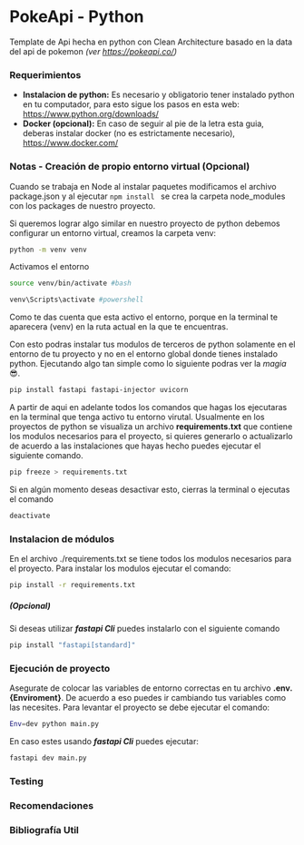 # PokeApi - Python

Template de Api hecha en python con Clean Architecture basado en la data del api de pokemon *(ver https://pokeapi.co/)*

### Requerimientos

- **Instalacion de python:** Es necesario y obligatorio tener instalado python en tu computador, para esto sigue los pasos en esta web: https://www.python.org/downloads/
- **Docker (opcional):** En caso de seguir al pie de la letra esta guia, deberas instalar docker (no es estrictamente necesario), https://www.docker.com/

### Notas - Creación de propio entorno virtual (Opcional)

Cuando se trabaja en Node al instalar paquetes modificamos el archivo package.json y al ejecutar ```npm install ``` se crea la carpeta node_modules con los packages de nuestro proyecto.

Si queremos lograr algo similar en nuestro proyecto de python debemos configurar un entorno virtual, creamos la carpeta venv:
```bash
python -m venv venv
```
Activamos el entorno 

```bash
source venv/bin/activate #bash

venv\Scripts\activate #powershell
```
Como te das cuenta que esta activo el entorno, porque en la terminal te aparecera (venv) en la ruta actual en la que te encuentras.

Con esto podras instalar tus modulos de terceros de python solamente en el entorno de tu proyecto y no en el entorno global donde tienes instalado python. Ejecutando algo tan simple como lo siguiente podras ver la *magia* 	:sunglasses:.
```bash
pip install fastapi fastapi-injector uvicorn
```
A partir de aqui en adelante todos los comandos que hagas los ejecutaras en la terminal que tenga activo tu entorno virutal.
Usualmente en los proyectos de python se visualiza un archivo **requirements.txt** que contiene los modulos necesarios para el proyecto, si quieres generarlo o actualizarlo de acuerdo a las instalaciones que hayas hecho puedes ejecutar el siguiente comando.
```bash
pip freeze > requirements.txt
```

Si en algún momento deseas desactivar esto, cierras la terminal o ejecutas el comando 
```bash
deactivate
```

### Instalacion de módulos

En el archivo ./requirements.txt se tiene todos los modulos necesarios para el proyecto. Para instalar los modulos ejecutar el comando:
```bash
pip install -r requirements.txt
```
##### (Opcional)
Si deseas utilizar ***fastapi Cli*** puedes instalarlo con el siguiente comando
```bash
pip install "fastapi[standard]"
```


### Ejecución de proyecto

Asegurate de colocar las variables de entorno correctas en tu archivo **.env.{Enviroment}**. De acuerdo a eso puedes ir cambiando tus variables como las necesites. Para levantar el proyecto se debe ejecutar el comando:
```bash
Env=dev python main.py
```
En caso estes usando ***fastapi Cli*** puedes ejecutar:
```bash
fastapi dev main.py
```

### Testing

### Recomendaciones

### Bibliografía Util
